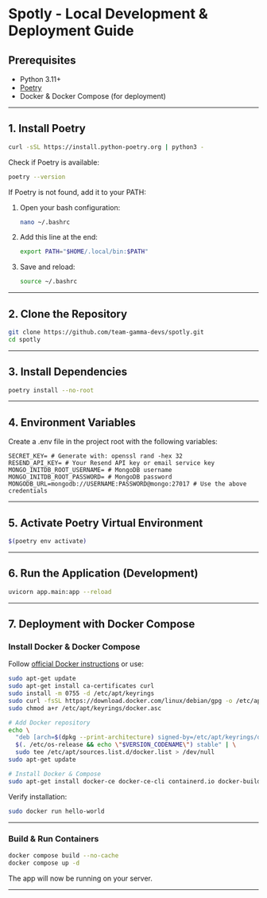 # Spotly - Local Development & Deployment Guide

## Prerequisites

- Python 3.11+
- [Poetry](https://python-poetry.org/)
- Docker & Docker Compose (for deployment)

---

## 1. Install Poetry

```bash
curl -sSL https://install.python-poetry.org | python3 -
```

Check if Poetry is available:

```bash
poetry --version
```

If Poetry is not found, add it to your PATH:

1. Open your bash configuration:
   ```bash
   nano ~/.bashrc
   ```
2. Add this line at the end:
   ```bash
   export PATH="$HOME/.local/bin:$PATH"
   ```
3. Save and reload:
   ```bash
   source ~/.bashrc
   ```

---

## 2. Clone the Repository

```bash
git clone https://github.com/team-gamma-devs/spotly.git
cd spotly
```

---

## 3. Install Dependencies

```bash
poetry install --no-root
```

---

## 4. Environment Variables

Create a .env file in the project root with the following variables:

```env
SECRET_KEY= # Generate with: openssl rand -hex 32
RESEND_API_KEY= # Your Resend API key or email service key
MONGO_INITDB_ROOT_USERNAME= # MongoDB username
MONGO_INITDB_ROOT_PASSWORD= # MongoDB password
MONGODB_URL=mongodb://USERNAME:PASSWORD@mongo:27017 # Use the above credentials
```

---

## 5. Activate Poetry Virtual Environment

```bash
$(poetry env activate)
```

---

## 6. Run the Application (Development)

```bash
uvicorn app.main:app --reload
```

---

## 7. Deployment with Docker Compose

### Install Docker & Docker Compose

Follow [official Docker instructions](https://docs.docker.com/engine/install/) or use:

```bash
sudo apt-get update
sudo apt-get install ca-certificates curl
sudo install -m 0755 -d /etc/apt/keyrings
sudo curl -fsSL https://download.docker.com/linux/debian/gpg -o /etc/apt/keyrings/docker.asc
sudo chmod a+r /etc/apt/keyrings/docker.asc

# Add Docker repository
echo \
  "deb [arch=$(dpkg --print-architecture) signed-by=/etc/apt/keyrings/docker.asc] https://download.docker.com/linux/debian \
  $(. /etc/os-release && echo \"$VERSION_CODENAME\") stable" | \
  sudo tee /etc/apt/sources.list.d/docker.list > /dev/null
sudo apt-get update

# Install Docker & Compose
sudo apt-get install docker-ce docker-ce-cli containerd.io docker-buildx-plugin docker-compose-plugin
```

Verify installation:
```bash
sudo docker run hello-world
```

---

### Build & Run Containers

```bash
docker compose build --no-cache
docker compose up -d
```

The app will now be running on your server.

---